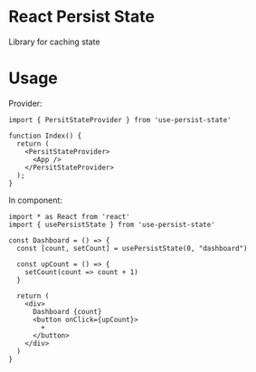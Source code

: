 # React Persist State

Library for caching state

# Usage
Provider:
```
import { PersitStateProvider } from 'use-persist-state'

function Index() {
  return (
    <PersitStateProvider>
      <App />
    </PersitStateProvider>
  );
}
```

In component:
```
import * as React from 'react'
import { usePersistState } from 'use-persist-state'

const Dashboard = () => {
  const [count, setCount] = usePersistState(0, "dashboard")
 
  const upCount = () => {
    setCount(count => count + 1)
  }

  return (
    <div>
      Dashboard {count}
      <button onClick={upCount}>
        +
      </button>
    </div>
  )
}

```
